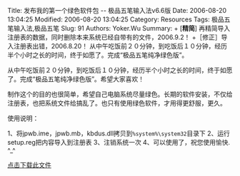 ﻿Title: 发布我的第一个绿色软件包 -- 极品五笔输入法v6.6版
Date: 2006-08-20 13:04:25
Modified: 2006-08-20 13:04:25
Category: Resources
Tags: 极品五笔输入法,极品五笔
Slug: 91
Authors: Yoker.Wu
Summary: 
    + \[**精简**\] 再精简导入注册表的数据，同时删除本来系统已经自带有的文件，2006.9.2！
    +［修正］导入注册表出错，2006.8.20！
    从中午吃饭前２０分钟，到吃饭后１０分钟，经历半个小时之长的时间，终于如愿了。完成“极品五笔纯净绿色版”。


从中午吃饭前２０分钟，到吃饭后１０分钟，经历半个小时之长的时间，终于如愿了。完成“极品五笔纯净绿色版”。希望大家喜欢！

制作这个的目的也很简单，希望自己电脑系统尽量绿色。长期的软件安装，不仅给注册表，也把系统文件给搞乱了。也只有使用绿色软件，才用得更舒服，更久。

使用说明：

1、将jpwb.ime，jpwb.mb，kbdus.dll拷贝到`%system%\system32`目录下
2、运行setup.reg把内容导入到注册表
3、注销系统一次
4、可以使用了，祝您使用愉快. ^_^

[点击下载此文件](/attachments/month_0608/jpwb%20v6.6.rar)
